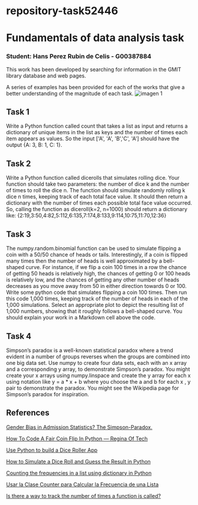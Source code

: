 # repository-task52446

# Fundamentals of data analysis task

### Student: Hans Perez Rubin de Celis - G00387884

This work has been developed by searching for information in the GMIT library database and web pages.

A series of examples has been provided for each of the works that give a better understanding of the magnitude of each task.
![imagen 1](https://camo.githubusercontent.com/04dc041570cb6cf2dce07a19befc674720235239/68747470733a2f2f7777772e696f74776f726c64746f6461792e636f6d2f66696c65732f323031392f30352f4765747479496d616765732d313034393333353034302d312e6a7067)

## Task 1
Write a Python function called count that takes a list as input and returns a dictionary of unique items in the list as keys and the number of times each item appears as values. So the input ['A', 'A', 'B','C', 'A'] should have the output {A: 3, B: 1, C: 1}.

## Task 2
Write a Python function called dicerolls that simulates rolling dice. Your function should take two parameters: the number of dice k and the number of times to roll the dice n. The function should simulate randomly rolling k dice n times, keeping track of each total face value. It should then return a dictionary with the number of times each possible total face value occurred. So, calling the function as diceroll(k=2, n=1000) should return a dictionary like: {2:19,3:50,4:82,5:112,6:135,7:174,8:133,9:114,10:75,11:70,12:36}

## Task 3
The numpy.random.binomial function can be used to simulate flipping a coin with a 50/50 chance of heads or tails. Interestingly, if a coin is flipped many times then the number of heads is well approximated by a bell-shaped curve. For instance, if we flip a coin 100 times in a row the chance of getting 50 heads is relatively high, the chances of getting 0 or 100 heads is relatively low, and the chances of getting any other number of heads decreases as you move away from 50 in either direction towards 0 or 100. Write some python code that simulates flipping a coin 100 times. Then run this code 1,000 times, keeping track of the number of heads in each of the 1,000 simulations. Select an appropriate plot to depict the resulting list of 1,000 numbers, showing that it roughly follows a bell-shaped curve. You should explain your work in a Markdown cell above the code.

## Task 4
Simpson’s paradox is a well-known statistical paradox where a trend evident in a number of groups reverses when the groups are combined into one big data set. Use numpy to create four data sets, each with an x array and a corresponding y array, to demonstrate Simpson’s paradox. You might create your x arrays using numpy.linspace and create the y array for each x using notation like y = a * x + b where you choose the a and b for each x , y pair to demonstrate the paradox. You might see the Wikipedia page for Simpson’s paradox for inspiration.

## References

[Gender Bias in Admission Statistics? The Simpson-Paradox.](https://towardsdatascience.com/gender-bias-in-admission-statistics-the-simpson-paradox-cd381d994b16)

[How To Code A Fair Coin Flip In Python — Regina Of Tech](https://towardsdatascience.com/how-to-code-a-fair-coin-flip-in-python-d54312f33da9)

[Use Python to build a Dice Roller App](https://towardsdatascience.com/use-python-to-build-a-dice-roller-app-2408e66bf009)

[How to Simulate a Dice Roll and Guess the Result in Python](https://medium.com/an-amygdala/how-to-simulate-a-dice-roll-and-guess-the-result-in-python-9785079af6f3)

[Counting the frequencies in a list using dictionary in Python](https://www.geeksforgeeks.org/counting-the-frequencies-in-a-list-using-dictionary-in-python/)

[Usar la Clase Counter para Calcular la Frecuencia de una Lista](https://www.youtube.com/watch?v=2iC8jDLkKwQ&feature=youtu.be)

[Is there a way to track the number of times a function is called?](https://stackoverflow.com/questions/21716940/is-there-a-way-to-track-the-number-of-times-a-function-is-called)


